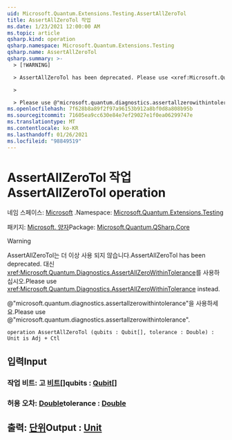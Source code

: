 ```yaml
---
uid: Microsoft.Quantum.Extensions.Testing.AssertAllZeroTol
title: AssertAllZeroTol 작업
ms.date: 1/23/2021 12:00:00 AM
ms.topic: article
qsharp.kind: operation
qsharp.namespace: Microsoft.Quantum.Extensions.Testing
qsharp.name: AssertAllZeroTol
qsharp.summary: >-
  > [!WARNING]

  > AssertAllZeroTol has been deprecated. Please use <xref:Microsoft.Quantum.Diagnostics.AssertAllZeroWithinTolerance> instead.

  >

  > Please use @"microsoft.quantum.diagnostics.assertallzerowithintolerance".
ms.openlocfilehash: 7f628b8a89f2f97a96153b912a8bf0d8a808b95b
ms.sourcegitcommit: 71605ea9cc630e84e7ef29027e1f0ea06299747e
ms.translationtype: MT
ms.contentlocale: ko-KR
ms.lasthandoff: 01/26/2021
ms.locfileid: "98849519"
---
```

# <a name="assertallzerotol-operation"></a><span data-ttu-id="70fd2-102">AssertAllZeroTol 작업</span><span class="sxs-lookup"><span data-stu-id="70fd2-102">AssertAllZeroTol operation</span></span>

<span data-ttu-id="70fd2-103">네임 스페이스: [Microsoft](xref:Microsoft.Quantum.Extensions.Testing) .</span><span class="sxs-lookup"><span data-stu-id="70fd2-103">Namespace: [Microsoft.Quantum.Extensions.Testing](xref:Microsoft.Quantum.Extensions.Testing)</span></span>

<span data-ttu-id="70fd2-104">패키지: [Microsoft. 양자](https://nuget.org/packages/Microsoft.Quantum.QSharp.Core)</span><span class="sxs-lookup"><span data-stu-id="70fd2-104">Package: [Microsoft.Quantum.QSharp.Core](https://nuget.org/packages/Microsoft.Quantum.QSharp.Core)</span></span>


> [!WARNING]
> <span data-ttu-id="70fd2-105">AssertAllZeroTol는 더 이상 사용 되지 않습니다.</span><span class="sxs-lookup"><span data-stu-id="70fd2-105">AssertAllZeroTol has been deprecated.</span></span> <span data-ttu-id="70fd2-106">대신 <xref:Microsoft.Quantum.Diagnostics.AssertAllZeroWithinTolerance>를 사용하십시오.</span><span class="sxs-lookup"><span data-stu-id="70fd2-106">Please use <xref:Microsoft.Quantum.Diagnostics.AssertAllZeroWithinTolerance> instead.</span></span>
>
> <span data-ttu-id="70fd2-107">@"microsoft.quantum.diagnostics.assertallzerowithintolerance"을 사용하세요.</span><span class="sxs-lookup"><span data-stu-id="70fd2-107">Please use @"microsoft.quantum.diagnostics.assertallzerowithintolerance".</span></span>



```qsharp
operation AssertAllZeroTol (qubits : Qubit[], tolerance : Double) : Unit is Adj + Ctl
```


## <a name="input"></a><span data-ttu-id="70fd2-108">입력</span><span class="sxs-lookup"><span data-stu-id="70fd2-108">Input</span></span>

### <a name="qubits--qubit"></a><span data-ttu-id="70fd2-109">작업 비트: 고 [비트](xref:microsoft.quantum.lang-ref.qubit)[]</span><span class="sxs-lookup"><span data-stu-id="70fd2-109">qubits : [Qubit](xref:microsoft.quantum.lang-ref.qubit)[]</span></span>




### <a name="tolerance--double"></a><span data-ttu-id="70fd2-110">허용 오차: [Double](xref:microsoft.quantum.lang-ref.double)</span><span class="sxs-lookup"><span data-stu-id="70fd2-110">tolerance : [Double](xref:microsoft.quantum.lang-ref.double)</span></span>





## <a name="output--unit"></a><span data-ttu-id="70fd2-111">출력: [단위](xref:microsoft.quantum.lang-ref.unit)</span><span class="sxs-lookup"><span data-stu-id="70fd2-111">Output : [Unit](xref:microsoft.quantum.lang-ref.unit)</span></span>

